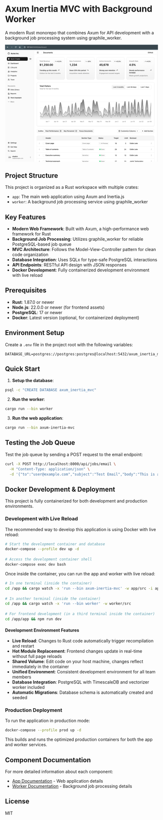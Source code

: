 # Axum Inertia MVC with Background Worker

A modern Rust monorepo that combines Axum for API development with a background job processing system using graphile_worker.

![Dashboard Screenshot](docs/images/dashboard.png)

## Project Structure

This project is organized as a Rust workspace with multiple crates:

- `app`: The main web application using Axum and Inertia.js
- `worker`: A background job processing service using graphile_worker

## Key Features

- **Modern Web Framework**: Built with Axum, a high-performance web framework for Rust
- **Background Job Processing**: Utilizes graphile_worker for reliable PostgreSQL-based job queue
- **MVC Architecture**: Follows the Model-View-Controller pattern for clean code organization
- **Database Integration**: Uses SQLx for type-safe PostgreSQL interactions
- **API Endpoints**: RESTful API design with JSON responses
- **Docker Development**: Fully containerized development environment with live reload

## Prerequisites

- **Rust**: 1.87.0 or newer
- **Node.js**: 22.0.0 or newer (for frontend assets)
- **PostgreSQL**: 17 or newer
- **Docker**: Latest version (optional, for containerized deployment)

## Environment Setup

Create a `.env` file in the project root with the following variables:

```
DATABASE_URL=postgres://postgres:postgres@localhost:5432/axum_inertia_mvc
```

## Quick Start

1. **Setup the database**:

```bash
psql -c "CREATE DATABASE axum_inertia_mvc"
```

2. **Run the worker**:

```bash
cargo run --bin worker
```

3. **Run the web application**:

```bash
cargo run --bin axum-inertia-mvc
```

## Testing the Job Queue

Test the job queue by sending a POST request to the email endpoint:

```bash
curl -X POST http://localhost:8000/api/jobs/email \
  -H "Content-Type: application/json" \
  -d '{"to":"user@example.com","subject":"Test Email","body":"This is a test email."}'
```

## Docker Development & Deployment

This project is fully containerized for both development and production environments.

### Development with Live Reload

The recommended way to develop this application is using Docker with live reload:

```bash
# Start the development container and database
docker-compose --profile dev up -d

# Access the development container shell
docker-compose exec dev bash
```

Once inside the container, you can run the app and worker with live reload:

```bash
# In one terminal (inside the container)
cd /app && cargo watch -x 'run --bin axum-inertia-mvc' -w app/src -i app/src/views

# In another terminal (inside the container)
cd /app && cargo watch -x 'run --bin worker' -w worker/src

# For frontend development (in a third terminal inside the container)
cd /app/app && npm run dev
```

#### Development Environment Features

- **Live Reload**: Changes to Rust code automatically trigger recompilation and restart
- **Hot Module Replacement**: Frontend changes update in real-time without full page reloads
- **Shared Volume**: Edit code on your host machine, changes reflect immediately in the container
- **Unified Environment**: Consistent development environment for all team members
- **Database Integration**: PostgreSQL with TimescaleDB and vectorizer worker included
- **Automatic Migrations**: Database schema is automatically created and seeded

### Production Deployment

To run the application in production mode:

```bash
docker-compose --profile prod up -d
```

This builds and runs the optimized production containers for both the app and worker services.

## Component Documentation

For more detailed information about each component:

- [App Documentation](./app/README.md) - Web application details
- [Worker Documentation](./worker/README.md) - Background job processing details

## License

MIT
